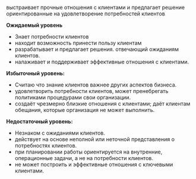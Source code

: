 выстраивает прочные отношения с клиентами и предлагает решение ориентированные на удовлетворение потребностей клиентов 

**Ожидаемый уровень**

* Знает потребности клиентов 
* находит возможность принести пользу клиентам
* разрабатывает и предлагает решения. отвечающий ожиданиям клиентов.
* налаживает и поддерживает эффективные отношения с клиентами.

**Избыточный уровень:**

* Считаю что знание клиентов важнее других аспектов бизнеса.
* удовлетворить потребности клиентов, может пренебрегать политиками процедурами свои организации.
* создаёт чрезмерно близкие отношения с клиентами; даёт клиентам обещания, которые организация не может выполнить.

**Недостаточный уровень:**

* Незнаком с ожиданиями клиентов.
* действует на основе неполной или неточной представления о потребностях клиентов.
* при планировании работы ориентируется на внутренние, операционные задачи, а не на потребности клиентов. 
* не может построить и эффективные отношения с ключевыми клиентами.
